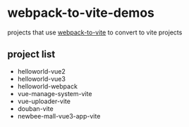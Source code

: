# webpack-to-vite-demos
projects that use [webpack-to-vite](https://github.com/originjs/webpack) to convert to vite projects

## project list
- helloworld-vue2
- helloworld-vue3
- helloworld-webpack
- vue-manage-system-vite
- vue-uploader-vite
- douban-vite
- newbee-mall-vue3-app-vite
